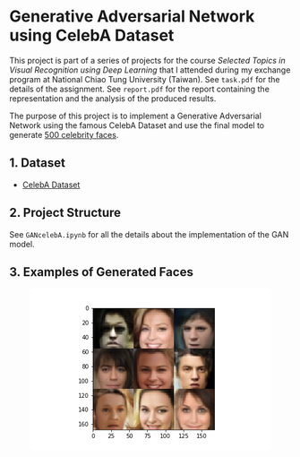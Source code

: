 # Generative Adversarial Network using CelebA Dataset

This project is part of a series of projects for the course _Selected Topics in Visual Recognition using Deep Learning_ that I attended during my exchange program at National Chiao Tung University (Taiwan). See `task.pdf` for the details of the assignment. See `report.pdf` for the report containing the representation and the analysis of the produced results.

The purpose of this project is to implement a Generative Adversarial Network using the famous CelebA Dataset and use the final model to generate [500 celebrity faces](https://drive.google.com/open?id=1qaWmdfAYIBWISdVZX5Zsywh7vnQI4Vm1).

## 1. Dataset

- [CelebA Dataset](http://mmlab.ie.cuhk.edu.hk/projects/CelebA.html)

## 2. Project Structure

See `GANcelebA.ipynb` for all the details about the implementation of the GAN model.

## 3. Examples of Generated Faces

<p align="center"> 
    <img src="https://github.com/AlessandroSaviolo/CS_IOC5008_0845086_HW2/blob/master/output/001_image.png">
 </p>
